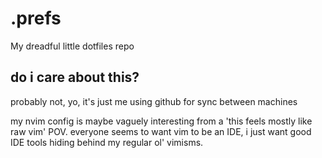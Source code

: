 # .prefs

My dreadful little dotfiles repo

## do i care about this?

probably not, yo, it's just me using github for sync between machines

my nvim config is maybe vaguely interesting from a 'this feels mostly like raw vim' POV.
everyone seems to want vim to be an IDE, i just want good IDE tools hiding behind my 
regular ol' vimisms.
